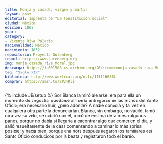 ```yaml
---
title: Monja y casada, virgen y mártir
layout: post
editorial: Imprenta de "La Constitución social"
ciudad: México
edicion: 1868
year: 
category:
- Vicente Riva Palacio
nacionalidad: México
nacimiento: 1832
repositorio: Proyecto Gutenberg
repurl: https://www.gutenberg.org
img: monja_casada_riva_Morel.jpg
descarga: https://ia601508.us.archive.org/26/items/monja_casada_riva_Morel/monja_casada_riva_.pdf
tag: "Siglo XIX"
biblioteca: http://www.worldcat.org/oclc/1131166364
comprar: https://amzn.to/2PZ4Rli
---
```

{% include JB/setup %}
Sor Blanca la miró alejarse: era para ella un momento de angustia; quedarse allí sería entregarse en las manos del Santo Oficio; era necesario huir, ¿pero adónde? A nadie conocía y tal vez en cualquiera otra parte la denunciarían. Blanca, sin embargo, no vaciló, tomó otra vez su velo, se cubrió con él, tomó de encima de la mesa algunos panes, porque no dabía si llegaría a encontrar algo que comer en el día, y salió resueltamente de la casa comenzando a caminar lo más aprisa posible; y hacía bien, porque una hora después llegaron los familiares del Santo Oficio conducidos por la beata y registraron todo el barrio.
